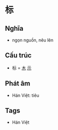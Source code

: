 # 标

## Nghĩa

* ngọn nguồn, nêu lên

## Cấu trúc
* 标 = [木](木.md) [示](示.md)

## Phát âm

* Hán Việt: tiêu

## Tags
* Hán Việt

<script>window.HANZI_FIELD='标';</script>

